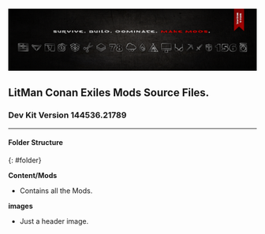 ![GitLab Header](/images/gitlab_header.png)

## LitMan Conan Exiles Mods Source Files.

### Dev Kit Version 144536.21789

----

#### <i class="fas fa-folder"></i> Folder Structure
{: #folder}

**Content/Mods**
- Contains all the Mods.

**images**
- Just a header image.

